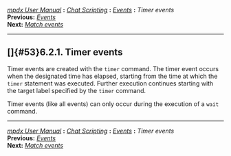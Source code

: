 [*mpdx User Manual*](README.md) **:** [*Chat Scripting*](mpd50.md)
**:** [*Events*](mpd52.md) **:** *Timer events*\
**Previous:** [*Events*](mpd52.md)\
**Next:** [*Match events*](mpd54.md)

------------------------------------------------------------------------

## []{#53}6.2.1. Timer events

Timer events are created with the `timer` command. The timer event
occurs when the designated time has elapsed, starting from the time at
which the `timer` statement was executed. Further execution continues
starting with the target label specified by the `timer` command.

Timer events (like all events) can only occur during the execution of a
`wait` command.

------------------------------------------------------------------------

[*mpdx User Manual*](README.md) **:** [*Chat Scripting*](mpd50.md)
**:** [*Events*](mpd52.md) **:** *Timer events*\
**Previous:** [*Events*](mpd52.md)\
**Next:** [*Match events*](mpd54.md)
